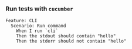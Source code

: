 ### Run tests with `cucumber`

```
Feature: CLI
  Scenario: Run command
    When I run `cli`
    Then the stdout should contain "hello"
    Then the stderr should not contain "hello"
```

